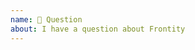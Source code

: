 ```yaml
---
name: 🤔 Question
about: I have a question about Frontity
---
```


<!-- Please, if you have any questions ask them at https://community.frontity.org. Note that questions opened at Github might result in your issue being closed without further notice-->

